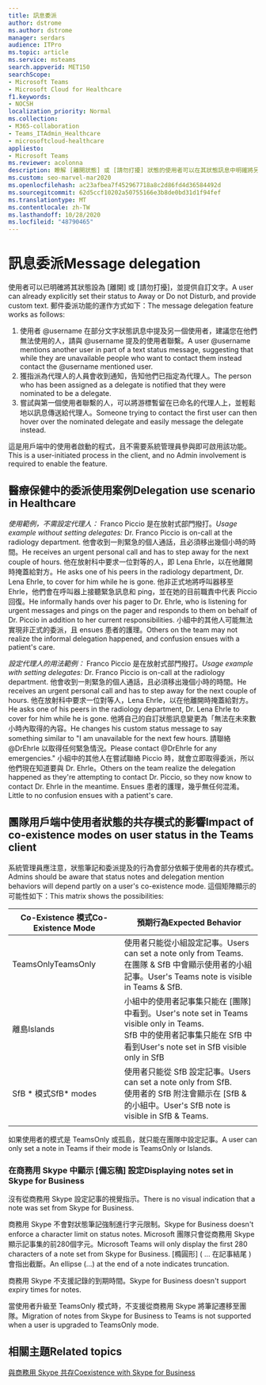 ```yaml
---
title: 訊息委派
author: dstrome
ms.author: dstrome
manager: serdars
audience: ITPro
ms.topic: article
ms.service: msteams
search.appverid: MET150
searchScope:
- Microsoft Teams
- Microsoft Cloud for Healthcare
f1.keywords:
- NOCSH
localization_priority: Normal
ms.collection:
- M365-collaboration
- Teams_ITAdmin_Healthcare
- microsoftcloud-healthcare
appliesto:
- Microsoft Teams
ms.reviewer: acolonna
description: 瞭解 [離開狀態] 或 [請勿打擾] 狀態的使用者可以在其狀態訊息中明確將另一個使用者設為代理人。
ms.custom: seo-marvel-mar2020
ms.openlocfilehash: ac23afbea7f452967718a8c2d86fd4d36584492d
ms.sourcegitcommit: 62d5ccf10202a50755166e3b8de0bd31d1f94fef
ms.translationtype: MT
ms.contentlocale: zh-TW
ms.lasthandoff: 10/28/2020
ms.locfileid: "48790465"
---
```

# <a name="message-delegation"></a><span data-ttu-id="c13b7-103">訊息委派</span><span class="sxs-lookup"><span data-stu-id="c13b7-103">Message delegation</span></span>

<span data-ttu-id="c13b7-104">使用者可以已明確將其狀態設為 [離開] 或 [請勿打擾]，並提供自訂文字。</span><span class="sxs-lookup"><span data-stu-id="c13b7-104">A user can already explicitly set their status to Away or Do not Disturb, and provide custom text.</span></span> <span data-ttu-id="c13b7-105">郵件委派功能的運作方式如下：</span><span class="sxs-lookup"><span data-stu-id="c13b7-105">The message delegation feature works as follows:</span></span>

1. <span data-ttu-id="c13b7-106">使用者 @username 在部分文字狀態訊息中提及另一個使用者，建議您在他們無法使用的人，請與 @username 提及的使用者聯繫。</span><span class="sxs-lookup"><span data-stu-id="c13b7-106">A user @username mentions another user in part of a text status message, suggesting that while they are unavailable people who want to contact them instead contact the @username mentioned user.</span></span>
2. <span data-ttu-id="c13b7-107">獲指派為代理人的人員會收到通知，告知他們已指定為代理人。</span><span class="sxs-lookup"><span data-stu-id="c13b7-107">The person who has been assigned as a delegate is notified that they were nominated to be a delegate.</span></span>
3. <span data-ttu-id="c13b7-108">嘗試與第一個使用者聯繫的人，可以將游標暫留在已命名的代理人上，並輕鬆地以訊息傳送給代理人。</span><span class="sxs-lookup"><span data-stu-id="c13b7-108">Someone trying to contact the first user can then hover over the nominated delegate and easily message the delegate instead.</span></span>  

<span data-ttu-id="c13b7-109">這是用戶端中的使用者啟動的程式，且不需要系統管理員參與即可啟用該功能。</span><span class="sxs-lookup"><span data-stu-id="c13b7-109">This is a user-initiated process in the client, and no Admin involvement is required to enable the feature.</span></span> 

## <a name="delegation-use-scenario-in-healthcare"></a><span data-ttu-id="c13b7-110">醫療保健中的委派使用案例</span><span class="sxs-lookup"><span data-stu-id="c13b7-110">Delegation use scenario in Healthcare</span></span>

<span data-ttu-id="c13b7-111">*使用範例，不需設定代理人：*  Franco Piccio 是在放射式部門撥打。</span><span class="sxs-lookup"><span data-stu-id="c13b7-111">*Usage example without setting delegates:*  Dr. Franco Piccio is on-call at the radiology department.</span></span> <span data-ttu-id="c13b7-112">他會收到一則緊急的個人通話，且必須移出幾個小時的時間。</span><span class="sxs-lookup"><span data-stu-id="c13b7-112">He receives an urgent personal call and has to step away for the next couple of hours.</span></span> <span data-ttu-id="c13b7-113">他在放射科中要求一位對等的人，即 Lena Ehrle，以在他離開時掩蓋給對方。</span><span class="sxs-lookup"><span data-stu-id="c13b7-113">He asks one of his peers in the radiology department, Dr. Lena Ehrle, to cover for him while he is gone.</span></span> <span data-ttu-id="c13b7-114">他非正式地將呼叫器移至 Ehrle，他們會在呼叫器上接聽緊急訊息和 ping，並在她的目前職責中代表 Piccio 回復。</span><span class="sxs-lookup"><span data-stu-id="c13b7-114">He informally hands over his pager to Dr. Ehrle, who is listening for urgent messages and pings on the pager and responds to them on behalf of Dr. Piccio in addition to her current responsibilities.</span></span> <span data-ttu-id="c13b7-115">小組中的其他人可能無法實現非正式的委派，且 ensues 患者的護理。</span><span class="sxs-lookup"><span data-stu-id="c13b7-115">Others on the team may not realize the informal delegation happened, and confusion ensues with a patient's care.</span></span>

<span data-ttu-id="c13b7-116">*設定代理人的用法範例：* Franco Piccio 是在放射式部門撥打。</span><span class="sxs-lookup"><span data-stu-id="c13b7-116">*Usage example with setting delegates:* Dr. Franco Piccio is on-call at the radiology department.</span></span> <span data-ttu-id="c13b7-117">他會收到一則緊急的個人通話，且必須移出幾個小時的時間。</span><span class="sxs-lookup"><span data-stu-id="c13b7-117">He receives an urgent personal call and has to step away for the next couple of hours.</span></span> <span data-ttu-id="c13b7-118">他在放射科中要求一位對等人，Lena Ehrle，以在他離開時掩蓋給對方。</span><span class="sxs-lookup"><span data-stu-id="c13b7-118">He asks one of his peers in the radiology department, Dr. Lena Ehrle to cover for him while he is gone.</span></span> <span data-ttu-id="c13b7-119">他將自己的自訂狀態訊息變更為「無法在未來數小時內取得的內容。</span><span class="sxs-lookup"><span data-stu-id="c13b7-119">He changes his custom status message to say something similar to "I am unavailable for the next few hours.</span></span> <span data-ttu-id="c13b7-120">請聯絡 @DrEhrle 以取得任何緊急情況。</span><span class="sxs-lookup"><span data-stu-id="c13b7-120">Please contact @DrEhrle for any emergencies."</span></span>  <span data-ttu-id="c13b7-121">小組中的其他人在嘗試聯絡 Piccio 時，就會立即取得委派，所以他們現在知道要與 Dr. Ehrle。</span><span class="sxs-lookup"><span data-stu-id="c13b7-121">Others on the team realize the delegation happened as they're attempting to contact Dr. Piccio, so they now know to contact Dr. Ehrle in the meantime.</span></span> <span data-ttu-id="c13b7-122">Ensues 患者的護理，幾乎無任何混淆。</span><span class="sxs-lookup"><span data-stu-id="c13b7-122">Little to no confusion ensues with a patient's care.</span></span>

## <a name="impact-of-co-existence-modes-on-user-status-in-the-teams-client"></a><span data-ttu-id="c13b7-123">團隊用戶端中使用者狀態的共存模式的影響</span><span class="sxs-lookup"><span data-stu-id="c13b7-123">Impact of co-existence modes on user status in the Teams client</span></span>

<span data-ttu-id="c13b7-124">系統管理員應注意，狀態筆記和委派提及的行為會部分依賴于使用者的共存模式。</span><span class="sxs-lookup"><span data-stu-id="c13b7-124">Admins should be aware that status notes and delegation mention behaviors will depend partly on a user's co-existence mode.</span></span> <span data-ttu-id="c13b7-125">這個矩陣顯示的可能性如下：</span><span class="sxs-lookup"><span data-stu-id="c13b7-125">This matrix shows the possibilities:</span></span>

|<span data-ttu-id="c13b7-126">Co-Existence 模式</span><span class="sxs-lookup"><span data-stu-id="c13b7-126">Co-Existence Mode</span></span> | <span data-ttu-id="c13b7-127">預期行為</span><span class="sxs-lookup"><span data-stu-id="c13b7-127">Expected Behavior</span></span>|
|---|---|
|<span data-ttu-id="c13b7-128">TeamsOnly</span><span class="sxs-lookup"><span data-stu-id="c13b7-128">TeamsOnly</span></span> |<span data-ttu-id="c13b7-129">使用者只能從小組設定記事。</span><span class="sxs-lookup"><span data-stu-id="c13b7-129">Users can set a note only from Teams.</span></span> <br> <span data-ttu-id="c13b7-130">在團隊 & SfB 中會顯示使用者的小組記事。</span><span class="sxs-lookup"><span data-stu-id="c13b7-130">User's Teams note is visible in Teams & SfB.</span></span> |
|<span data-ttu-id="c13b7-131">離島</span><span class="sxs-lookup"><span data-stu-id="c13b7-131">Islands</span></span> | <span data-ttu-id="c13b7-132">小組中的使用者記事集只能在 [團隊] 中看到。</span><span class="sxs-lookup"><span data-stu-id="c13b7-132">User's note set in Teams visible only in Teams.</span></span> <br> <span data-ttu-id="c13b7-133">SfB 中的使用者記事集只能在 SfB 中看到</span><span class="sxs-lookup"><span data-stu-id="c13b7-133">User's note set in SfB visible only in SfB</span></span> |
|<span data-ttu-id="c13b7-134">SfB \* 模式</span><span class="sxs-lookup"><span data-stu-id="c13b7-134">SfB\* modes</span></span> | <span data-ttu-id="c13b7-135">使用者只能從 SfB 設定記事。</span><span class="sxs-lookup"><span data-stu-id="c13b7-135">Users can set a note only from SfB.</span></span> <br> <span data-ttu-id="c13b7-136">使用者的 SfB 附注會顯示在 [SfB & 的小組中。</span><span class="sxs-lookup"><span data-stu-id="c13b7-136">User's SfB note is visible in SfB & Teams.</span></span>  |
|||

<span data-ttu-id="c13b7-137">如果使用者的模式是 TeamsOnly 或孤島，就只能在團隊中設定記事。</span><span class="sxs-lookup"><span data-stu-id="c13b7-137">A user can only set a note in Teams if their mode is TeamsOnly or Islands.</span></span>  

### <a name="displaying-notes-set-in-skype-for-business"></a><span data-ttu-id="c13b7-138">在商務用 Skype 中顯示 [備忘稿] 設定</span><span class="sxs-lookup"><span data-stu-id="c13b7-138">Displaying notes set in Skype for Business</span></span>
  
<span data-ttu-id="c13b7-139">沒有從商務用 Skype 設定記事的視覺指示。</span><span class="sxs-lookup"><span data-stu-id="c13b7-139">There is no visual indication that a note was set from Skype for Business.</span></span>

<span data-ttu-id="c13b7-140">商務用 Skype 不會對狀態筆記強制進行字元限制。</span><span class="sxs-lookup"><span data-stu-id="c13b7-140">Skype for Business doesn't enforce a character limit on status notes.</span></span> <span data-ttu-id="c13b7-141">Microsoft 團隊只會從商務用 Skype 顯示記事集的前280個字元。</span><span class="sxs-lookup"><span data-stu-id="c13b7-141">Microsoft Teams will only display the first 280 characters of a note set from Skype for Business.</span></span> <span data-ttu-id="c13b7-142">[橢圓形] ( ... 在記事結尾 ) 會指出截斷。</span><span class="sxs-lookup"><span data-stu-id="c13b7-142">An ellipse (…) at the end of a note indicates truncation.</span></span>
  
<span data-ttu-id="c13b7-143">商務用 Skype 不支援記錄的到期時間。</span><span class="sxs-lookup"><span data-stu-id="c13b7-143">Skype for Business doesn't support expiry times for notes.</span></span>

<span data-ttu-id="c13b7-144">當使用者升級至 TeamsOnly 模式時，不支援從商務用 Skype 將筆記遷移至團隊。</span><span class="sxs-lookup"><span data-stu-id="c13b7-144">Migration of notes from Skype for Business to Teams is not supported when a user is upgraded to TeamsOnly mode.</span></span>

## <a name="related-topics"></a><span data-ttu-id="c13b7-145">相關主題</span><span class="sxs-lookup"><span data-stu-id="c13b7-145">Related topics</span></span>

[<span data-ttu-id="c13b7-146">與商務用 Skype 共存</span><span class="sxs-lookup"><span data-stu-id="c13b7-146">Coexistence with Skype for Business</span></span>](../../coexistence-chat-calls-presence.md)
